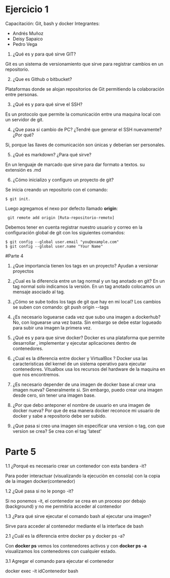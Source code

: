 # Ejercicio 1
Capacitación: Git, bash y docker
Integrantes:
- Andrés Muñoz 
- Deisy Sapaico
- Pedro Vega

1. ¿Qué es y para qué sirve GIT?

Git es un sistema de versionamiento que sirve para registrar cambios en un repositorio.

2. ¿Que es Github o bitbucket?

Plataformas donde se alojan repositorios de Git permitiendo la colaboración entre personas.

3. ¿Qué es y para qué sirve el SSH?

Es un protocolo que permite la comunicación entre una maquina local con un servidor de git.

4. ¿Que pasa si cambio de PC? ¿Tendré que generar el SSH nuevamente?¿Por qué?

Si, porque las llaves de comunicación son únicas y deberian  ser personales.

5. ¿Qué es markdown? ¿Para qué sirve?

En un lenguaje de marcado que sirve para dar formato a textos. su extensión es .md

6. ¿Cómo inicializo y configuro un proyecto de git?

Se inicia creando  un repositorio con el comando:

```
$ git init. 
```

Luego agregamos el nexo por defecto llamado **origin**: 

```
 git remote add origin [Ruta-repositorio-remoto]
```

Debemos tener en cuenta registrar nuestro usuario y correo en la configuración global de git con los  siguientes comandos:

```
$ git config --global user.email "you@example.com"
$ git config --global user.name "Your Name"
```

#Parte 4

1. ¿Que importancia tienen los tags en un proyecto?
Ayudan a versionar proyectos


2. ¿Cual es la diferencia entre un tag normal y un tag anotado en git?
En un tag normal solo indicamos la versión. En un tag anotado colocamos un mensaje asociado al tag.

3. ¿Cómo se sube todos los tags de git que hay en mi local?
Los cambios se suben con comando: git push origin --tags


4. ¿Es necesario loguearse cada vez que subo una imagen a dockerhub?
No, con loguearse una vez basta. Sin embargo se debe estar logueado para subir una imagen la primera vez.

5. ¿Qué es y para que sirve docker?
Docker es una plataforma  que permite desarrollar , implementar y ejecutar aplicaciones dentro de contenedores.

6. ¿Cual es la diferencia entre docker y VirtualBox ?
Docker usa las caracteristicas del kernel de un sistema operativo para ejecutar contenedores. Vitualbox usa los recursos del hardware de la maquina en que nos encontremos.

7. ¿Es necesario depender de una imagen de docker base al crear una imagen nueva?
Generalmente si. Sin embargo, puedo crear una imagen desde cero, sin tener una imagen base.

8. ¿Por que debo anteponer el nombre de usuario en una imagen de docker nueva?
Por que de esa manera docker reconoce mi usuario de docker y sabe a repositorio debe ser subido.

9. ¿Que pasa si creo una imagen sin especificar una version o tag, con que version se crea?
Se crea con el tag 'latest'

# Parte 5

1.1 ¿Porqué es necesario crear un contenedor con esta bandera -it?

Para poder interactuar (visualizando la ejecuciòn en consola) con la copia de la imagen docker(contenedor) 


1.2 ¿Qué pasa si no le pongo -it?

Si no ponemos -it, el contenedor se crea en un proceso por debajo (background) y no me permitiria acceder al contenedor 

1.3 ¿Para qué sirve ejecutar el comando bash al 
ejecutar una imagen?

Sirve para acceder al contenedor mediante el la interface de bash

2.1  ¿Cuál es la diferencia entre docker ps y docker ps -a?

Con **docker ps** vemos los contenedores activos y con **docker ps -a** visualizamos los contenedores con cualquier estado.

3.1 Agregar el comando para ejecutar el contenedor

docker exec -it idContenedor bash
